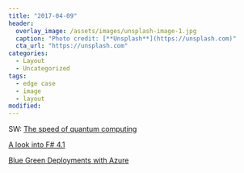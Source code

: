 ```yaml
---
title: "2017-04-09"
header:
  overlay_image: /assets/images/unsplash-image-1.jpg
  caption: "Photo credit: [**Unsplash**](https://unsplash.com)"
  cta_url: "https://unsplash.com"
categories:
  - Layout
  - Uncategorized
tags:
  - edge case
  - image
  - layout
modified: 
---
```


SW: 
[The speed of quantum computing](https://arstechnica.com/science/2017/04/the-route-to-high-speed-quantum-computing-is-paved-with-error/)

[A look into F# 4.1](https://www.infoq.com/articles/FSharp-4.1)

[Blue Green Deployments with Azure](http://faesel.com/Blog/Post?postId=0fd2703c-33e5-423b-a791-bc32cbddf044)